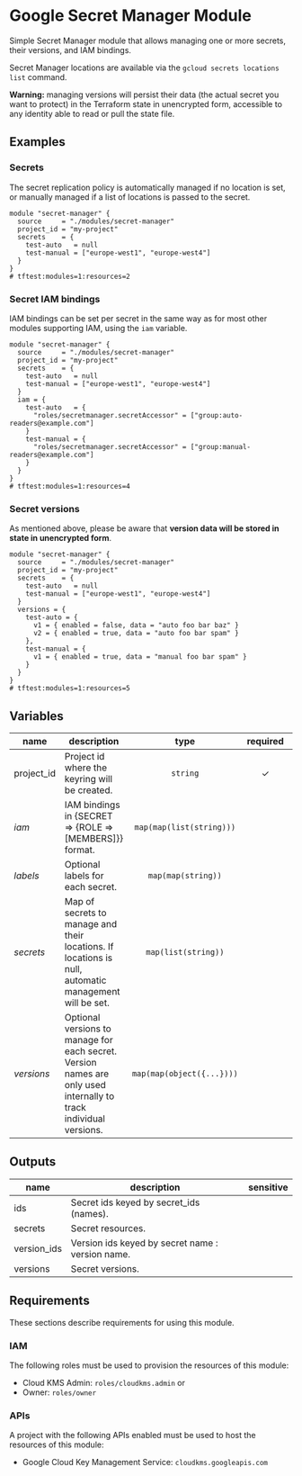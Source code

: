 # Google Secret Manager Module

Simple Secret Manager module that allows managing one or more secrets, their versions, and IAM bindings.

Secret Manager locations are available via the `gcloud secrets locations list` command.

**Warning:** managing versions will persist their data (the actual secret you want to protect) in the Terraform state in unencrypted form, accessible to any identity able to read or pull the state file.

## Examples

### Secrets

The secret replication policy is automatically managed if no location is set, or manually managed if a list of locations is passed to the secret.

```hcl
module "secret-manager" {
  source     = "./modules/secret-manager"
  project_id = "my-project"
  secrets    = {
    test-auto   = null
    test-manual = ["europe-west1", "europe-west4"]
  }
}
# tftest:modules=1:resources=2
```

### Secret IAM bindings

IAM bindings can be set per secret in the same way as for most other modules supporting IAM, using the `iam` variable.

```hcl
module "secret-manager" {
  source     = "./modules/secret-manager"
  project_id = "my-project"
  secrets    = {
    test-auto   = null
    test-manual = ["europe-west1", "europe-west4"]
  }
  iam = {
    test-auto   = {
      "roles/secretmanager.secretAccessor" = ["group:auto-readers@example.com"]
    }
    test-manual = {
      "roles/secretmanager.secretAccessor" = ["group:manual-readers@example.com"]
    }
  }
}
# tftest:modules=1:resources=4
```

### Secret versions

As mentioned above, please be aware that **version data will be stored in state in unencrypted form**.

```hcl
module "secret-manager" {
  source     = "./modules/secret-manager"
  project_id = "my-project"
  secrets    = {
    test-auto   = null
    test-manual = ["europe-west1", "europe-west4"]
  }
  versions = {
    test-auto = {
      v1 = { enabled = false, data = "auto foo bar baz" }
      v2 = { enabled = true, data = "auto foo bar spam" }
    },
    test-manual = {
      v1 = { enabled = true, data = "manual foo bar spam" }
    }
  }
}
# tftest:modules=1:resources=5
```

<!-- BEGIN TFDOC -->
## Variables

| name | description | type | required | default |
|---|---|:---: |:---:|:---:|
| project_id | Project id where the keyring will be created. | <code title="">string</code> | ✓ |  |
| *iam* | IAM bindings in {SECRET => {ROLE => [MEMBERS]}} format. | <code title="map&#40;map&#40;list&#40;string&#41;&#41;&#41;">map(map(list(string)))</code> |  | <code title="">{}</code> |
| *labels* | Optional labels for each secret. | <code title="map&#40;map&#40;string&#41;&#41;">map(map(string))</code> |  | <code title="">{}</code> |
| *secrets* | Map of secrets to manage and their locations. If locations is null, automatic management will be set. | <code title="map&#40;list&#40;string&#41;&#41;">map(list(string))</code> |  | <code title="">{}</code> |
| *versions* | Optional versions to manage for each secret. Version names are only used internally to track individual versions. | <code title="map&#40;map&#40;object&#40;&#123;&#10;enabled &#61; bool&#10;data    &#61; string&#10;&#125;&#41;&#41;&#41;">map(map(object({...})))</code> |  | <code title="">{}</code> |

## Outputs

| name | description | sensitive |
|---|---|:---:|
| ids | Secret ids keyed by secret_ids (names). |  |
| secrets | Secret resources. |  |
| version_ids | Version ids keyed by secret name : version name. |  |
| versions | Secret versions. |  |
<!-- END TFDOC -->

## Requirements

These sections describe requirements for using this module.

### IAM

The following roles must be used to provision the resources of this module:

- Cloud KMS Admin: `roles/cloudkms.admin` or
- Owner: `roles/owner`

### APIs

A project with the following APIs enabled must be used to host the
resources of this module:

- Google Cloud Key Management Service: `cloudkms.googleapis.com`
